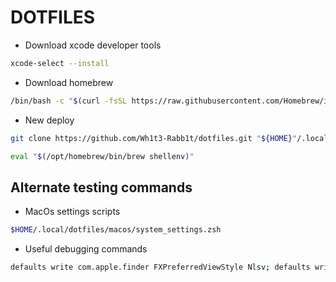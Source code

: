 # DOTFILES

- Download xcode developer tools

```sh
xcode-select --install
```

- Download homebrew

```sh
/bin/bash -c "$(curl -fsSL https://raw.githubusercontent.com/Homebrew/install/HEAD/install.sh)"
```

- New deploy

```sh
git clone https://github.com/Wh1t3-Rabb1t/dotfiles.git "${HOME}"/.local/dotfiles; "${HOME}"/.local/dotfiles/deploy.zsh
```

```sh
eval "$(/opt/homebrew/bin/brew shellenv)"
```

## Alternate testing commands

- MacOs settings scripts

```sh
$HOME/.local/dotfiles/macos/system_settings.zsh
```

- Useful debugging commands

```sh
defaults write com.apple.finder FXPreferredViewStyle Nlsv; defaults write com.apple.finder AppleShowAllFiles True; killall Finder
```
